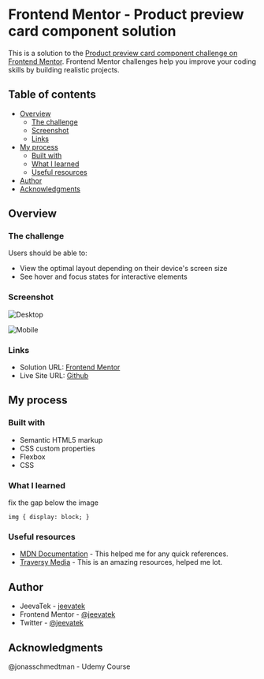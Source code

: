 # Frontend Mentor - Product preview card component solution

This is a solution to the [Product preview card component challenge on Frontend Mentor](https://www.frontendmentor.io/challenges/product-preview-card-component-GO7UmttRfa). Frontend Mentor challenges help you improve your coding skills by building realistic projects.

## Table of contents

- [Overview](#overview)
  - [The challenge](#the-challenge)
  - [Screenshot](#screenshot)
  - [Links](#links)
- [My process](#my-process)
  - [Built with](#built-with)
  - [What I learned](#what-i-learned)
  - [Useful resources](#useful-resources)
- [Author](#author)
- [Acknowledgments](#acknowledgments)

## Overview

### The challenge

Users should be able to:

- View the optimal layout depending on their device's screen size
- See hover and focus states for interactive elements

### Screenshot

![Desktop](./screenshots/desktop-screenshot.png)

![Mobile](./screenshots/mobile-screenshot.png)

### Links

- Solution URL: [Frontend Mentor](https://www.frontendmentor.io/profile/jeevatek)
- Live Site URL: [Github](https://jeevatek.github.io/Product-preview-card-component/)

## My process

### Built with

- Semantic HTML5 markup
- CSS custom properties
- Flexbox
- CSS

### What I learned

fix the gap below the image

```
img { display: block; }
```

### Useful resources

- [MDN Documentation](https://developer.mozilla.com) - This helped me for any quick references.
- [Traversy Media](https://www.traversymedia.com) - This is an amazing resources, helped me lot.

## Author

- JeevaTek - [jeevatek](https://tek.jeeva.ca)
- Frontend Mentor - [@jeevatek](https://www.frontendmentor.io/profile/jeevatek)
- Twitter - [@jeevatek](https://www.twitter.com/jeevatek)

## Acknowledgments

@jonasschmedtman - Udemy Course
